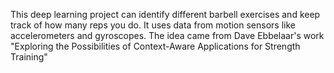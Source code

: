 This deep learning project can identify different barbell exercises and keep track of how many reps you do. It uses data from motion sensors like accelerometers and gyroscopes. The idea came from Dave Ebbelaar's work "Exploring the Possibilities of Context-Aware Applications for Strength Training"
